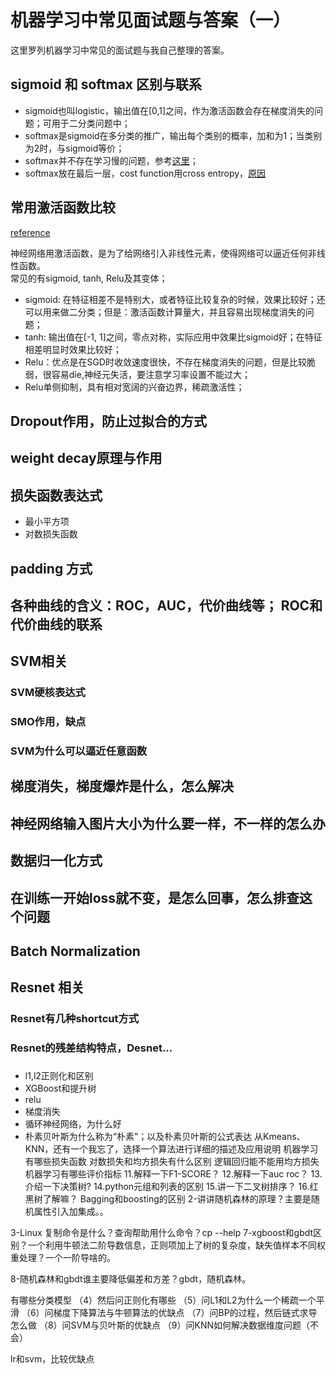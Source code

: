 # 机器学习中常见面试题与答案（一）

这里罗列机器学习中常见的面试题与我自己整理的答案。

## sigmoid 和 softmax 区别与联系

- sigmoid也叫logistic，输出值在[0,1]之间，作为激活函数会存在梯度消失的问题；可用于二分类问题中；
- softmax是sigmoid在多分类的推广，输出每个类别的概率，加和为1；当类别为2时，与sigmoid等价；
- softmax并不存在学习慢的问题，参考[这里](https://blog.csdn.net/Bixiwen_liu/article/details/52946867)；
- softmax放在最后一层，cost function用cross entropy，[原因](https://www.zhihu.com/question/40403377)

## 常用激活函数比较

[reference](https://www.jianshu.com/p/22d9720dbf1a)

神经网络用激活函数，是为了给网络引入非线性元素，使得网络可以逼近任何非线性函数。    
常见的有sigmoid, tanh, Relu及其变体；

- sigmoid: 在特征相差不是特别大，或者特征比较复杂的时候，效果比较好；还可以用来做二分类；但是：激活函数计算量大，并且容易出现梯度消失的问题；
- tanh: 输出值在[-1, 1]之间，零点对称，实际应用中效果比sigmoid好；在特征相差明显时效果比较好；
- Relu：优点是在SGD时收敛速度很快，不存在梯度消失的问题，但是比较脆弱，很容易die,神经元失活，要注意学习率设置不能过大；
- Relu单侧抑制，具有相对宽阔的兴奋边界，稀疏激活性；


## Dropout作用，防止过拟合的方式







## weight decay原理与作用

## 损失函数表达式

- 最小平方项
- 对数损失函数


## padding 方式


## 各种曲线的含义：ROC，AUC，代价曲线等； ROC和代价曲线的联系


## SVM相关

### SVM硬核表达式

### SMO作用，缺点

### SVM为什么可以逼近任意函数

## 梯度消失，梯度爆炸是什么，怎么解决   

## 神经网络输入图片大小为什么要一样，不一样的怎么办


## 数据归一化方式

## 在训练一开始loss就不变，是怎么回事，怎么排查这个问题


## Batch Normalization


## Resnet 相关

### Resnet有几种shortcut方式


### Resnet的残差结构特点，Desnet...


### 






- l1,l2正则化和区别
- XGBoost和提升树
- relu  
- 梯度消失
- 循环神经网络，为什么好
- 朴素贝叶斯为什么称为“朴素”；以及朴素贝叶斯的公式表达
从Kmeans、KNN，还有一个我忘了，选择一个算法进行详细的描述及应用说明
机器学习有哪些损失函数
对数损失和均方损失有什么区别
逻辑回归能不能用均方损失
机器学习有哪些评价指标
11.解释一下F1-SCORE？
12.解释一下auc roc？
13.介绍一下决策树?
14.python元组和列表的区别
15.讲一下二叉树排序？
16.红黑树了解嘛？
Bagging和boosting的区别
2-讲讲随机森林的原理？主要是随机属性引入加集成。。

3-Linux 复制命令是什么？查询帮助用什么命令？cp --help
7-xgboost和gbdt区别？一个利用牛顿法二阶导数信息，正则项加上了树的复杂度，缺失值样本不同权重处理？一个一阶导啥的。

8-随机森林和gbdt谁主要降低偏差和方差？gbdt，随机森林。

有哪些分类模型
（4）然后问正则化有哪些
（5）问L1和L2为什么一个稀疏一个平滑
（6）问梯度下降算法与牛顿算法的优缺点
（7）问BP的过程，然后链式求导怎么做
（8）问SVM与贝叶斯的优缺点
（9）问KNN如何解决数据维度问题（不会）

lr和svm，比较优缺点